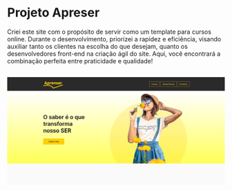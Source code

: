 # Projeto Apreser
Criei este site com o propósito de servir como um template para cursos online. Durante o desenvolvimento, priorizei a rapidez e eficiência, visando auxiliar tanto os clientes na escolha do que desejam, quanto os desenvolvedores front-end na criação ágil do site. Aqui, você encontrará a combinação perfeita entre praticidade e qualidade!
##
<img src="./imagens/1.JPG">
